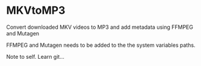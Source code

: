# MKVtoMP3
Convert downloaded MKV videos to MP3 and add metadata using FFMPEG and Mutagen

FFMPEG and Mutagen needs to be added to the the system variables paths.

Note to self. Learn git...